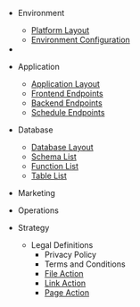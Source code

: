
- Environment
  - [Platform Layout](environment/platform_layout.md)
  - [Environment Configuration](environment/environment_configuration.md)
- 
- Application
  - [Application Layout](application/application_layout.md)
  - [Frontend Endpoints](application/frontend_endpoints.md)
  - [Backend Endpoints](application/backend_endpoints.md)
  - [Schedule Endpoints](application/schedule_endpoints.md)

- Database
  - [Database Layout](database/database_layout.md)
  - [Schema List](database/schema_list.md)
  - [Function List](database/function_list.md)
  - [Table List](database/table_list.md)

- Marketing

- Operations

- Strategy
  - Legal Definitions
    - Privacy Policy
    - Terms and Conditions
    - [File Action](file_action.md)
    - [Link Action](link_action.md)
    - [Page Action](page_action.md)